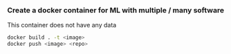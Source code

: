 ### Create a docker container for ML with multiple / many software
This container does not have any data

```bash
docker build . -t <image>
docker push <image> <repo>
```